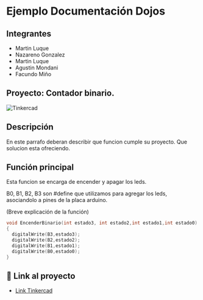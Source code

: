 # Ejemplo Documentación Dojos


## Integrantes 
- Martin Luque
- Nazareno Gonzalez
- Martin Luque
- Agustin Mondani
- Facundo Miño 


## Proyecto: Contador binario.
![Tinkercad](./img/ContadorBinario.png)


## Descripción
En este parrafo deberan describir que funcion cumple su proyecto. Que solucion esta ofreciendo.

## Función principal
Esta funcion se encarga de encender y apagar los leds.

B0, B1, B2, B3 son #define que utilizamos para agregar los leds, asociandolo a pines de la placa arduino.

(Breve explicación de la función)

~~~ C (lenguaje en el que esta escrito)
void EncenderBinario(int estado3, int estado2,int estado1,int estado0)
{
  digitalWrite(B3,estado3);
  digitalWrite(B2,estado2);
  digitalWrite(B1,estado1);
  digitalWrite(B0,estado0);
}
~~~

## :robot: Link al proyecto
- [Link Tinkercad](https://www.tinkercad.com/things/3UB47iIs1Iu-funky-borwo-lahdi/editel?sharecode=VVW9Wf8ew58oqMX5lVovzLTdFrnXEZk0e0ResUwPpYg)

